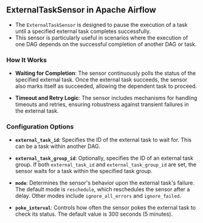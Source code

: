 ## ExternalTaskSensor in Apache Airflow

- The `ExternalTaskSensor` is designed to pause the execution of a task until a specified external task completes successfully.  
-  This sensor is particularly useful in scenarios where the execution of one DAG depends on the successful completion of another DAG or task. 


### How It Works

- **Waiting for Completion**: The sensor continuously polls the status of the specified external task. Once the external task succeeds, the sensor also marks itself as succeeded, allowing the dependent task to proceed.

- **Timeout and Retry Logic**: The sensor includes mechanisms for handling timeouts and retries, ensuring robustness against transient failures in the external task.

### Configuration Options

- **`external_task_id`**: Specifies the ID of the external task to wait for. This can be a task within another DAG.

- **`external_task_group_id`**: Optionally, specifies the ID of an external task group. If both `external_task_id` and `external_task_group_id` are set, the sensor waits for a task within the specified task group.

- **`mode`**: Determines the sensor's behavior upon the external task's failure. The default mode is `reschedule`, which reschedules the sensor after a delay. Other modes include `ignore_all_errors` and `ignore_failed`.

- **`poke_interval`**: Controls how often the sensor pokes the external task to check its status. The default value is 300 seconds (5 minutes).
